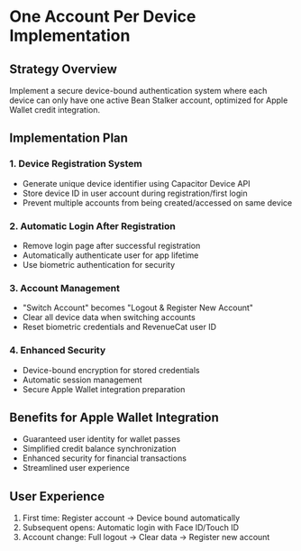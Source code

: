 # One Account Per Device Implementation

## Strategy Overview
Implement a secure device-bound authentication system where each device can only have one active Bean Stalker account, optimized for Apple Wallet credit integration.

## Implementation Plan

### 1. Device Registration System
- Generate unique device identifier using Capacitor Device API
- Store device ID in user account during registration/first login
- Prevent multiple accounts from being created/accessed on same device

### 2. Automatic Login After Registration
- Remove login page after successful registration
- Automatically authenticate user for app lifetime
- Use biometric authentication for security

### 3. Account Management
- "Switch Account" becomes "Logout & Register New Account"
- Clear all device data when switching accounts
- Reset biometric credentials and RevenueCat user ID

### 4. Enhanced Security
- Device-bound encryption for stored credentials
- Automatic session management
- Secure Apple Wallet integration preparation

## Benefits for Apple Wallet Integration
- Guaranteed user identity for wallet passes
- Simplified credit balance synchronization
- Enhanced security for financial transactions
- Streamlined user experience

## User Experience
1. First time: Register account → Device bound automatically
2. Subsequent opens: Automatic login with Face ID/Touch ID
3. Account change: Full logout → Clear data → Register new account